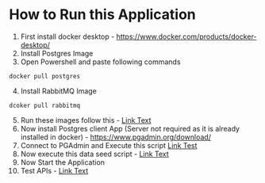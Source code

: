 # How to Run this Application

1. First install docker desktop - https://www.docker.com/products/docker-desktop/
2. Install Postgres Image
3. Open Powershell and paste following commands 
  ```
  docker pull postgres
  ```
4. Install RabbitMQ Image
```
dcoker pull rabbitmq
```
5. Run these images follow this - [Link Text](./Docs/docker-basics-command.md)
6. Now install Postgres client App (Server not required as it is already installed in docker) - https://www.pgadmin.org/download/
7. Connect to PGAdmin and Execute this script [Link Test](./AS.FOS.Order.Persistence/order.sql)
8. Now execute this data seed script - [Link Text](./Docs/initial-script.sql)
9. Now Start the Application
10. Test APIs - [Link Text](./Docs/order-apis.http)












